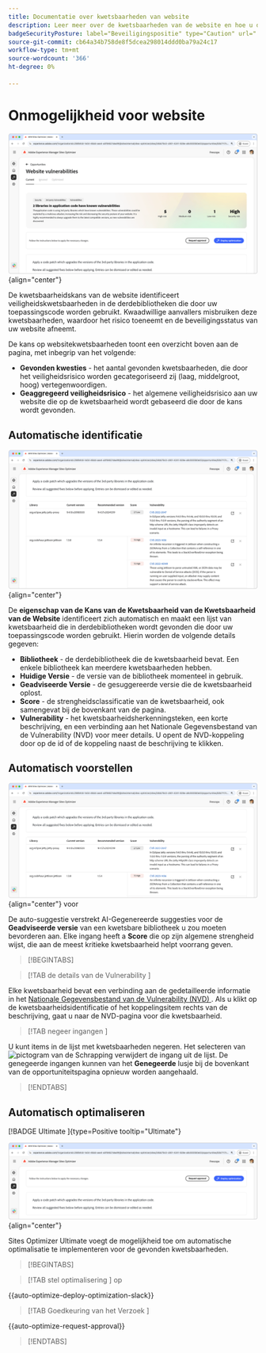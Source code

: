 ```yaml
---
title: Documentatie over kwetsbaarheden van website
description: Leer meer over de kwetsbaarheden van de website en hoe u deze kunt gebruiken om de beveiliging van uw website te verhogen.
badgeSecurityPosture: label="Beveiligingspositie" type="Caution" url="../../opportunity-types/security-posture.md" tooltip="Beveiligingspositie"
source-git-commit: cb64a34b758de8f5dcea298014ddd0ba79a24c17
workflow-type: tm+mt
source-wordcount: '366'
ht-degree: 0%

---
```



# Onmogelijkheid voor website

![ de kwetsbaarheidskans van de Website ](./assets/website-vulnerabilities/hero.png){align="center"}

De kwetsbaarheidskans van de website identificeert veiligheidskwetsbaarheden in de derdebibliotheken die door uw toepassingscode worden gebruikt. Kwaadwillige aanvallers misbruiken deze kwetsbaarheden, waardoor het risico toeneemt en de beveiligingsstatus van uw website afneemt.

De kans op websitekwetsbaarheden toont een overzicht boven aan de pagina, met inbegrip van het volgende:

* **Gevonden kwesties** - het aantal gevonden kwetsbaarheden, die door het veiligheidsrisico worden gecategoriseerd zij (laag, middelgroot, hoog) vertegenwoordigen.
* **Geaggregeerd veiligheidsrisico** - het algemene veiligheidsrisico aan uw website die op de kwetsbaarheid wordt gebaseerd die door de kans wordt gevonden.

## Automatische identificatie

![ auto-identificeer websitekwetsbaarheden ](./assets/website-vulnerabilities/auto-identify.png){align="center"}

De **eigenschap van de Kans van de Kwetsbaarheid van de Kwetsbaarheid van de Website** identificeert zich automatisch en maakt een lijst van kwetsbaarheid die in derdebibliotheken wordt gevonden die door uw toepassingscode worden gebruikt. Hierin worden de volgende details gegeven:

* **Bibliotheek** - de derdebibliotheek die de kwetsbaarheid bevat. Een enkele bibliotheek kan meerdere kwetsbaarheden hebben.
* **Huidige Versie** - de versie van de bibliotheek momenteel in gebruik.
* **Geadviseerde Versie** - de gesuggereerde versie die de kwetsbaarheid oplost.
* **Score** - de strengheidsclassificatie van de kwetsbaarheid, ook samengevat bij de bovenkant van de pagina.
* **Vulnerability** - het kwetsbaarheidsherkenningsteken, een korte beschrijving, en een verbinding aan het Nationale Gegevensbestand van de Vulnerability (NVD) voor meer details. U opent de NVD-koppeling door op de id of de koppeling naast de beschrijving te klikken.

## Automatisch voorstellen

![ automatisch-stelt websitekwetsbaarheden ](./assets/website-vulnerabilities/auto-suggest.png){align="center"} voor

De auto-suggestie verstrekt AI-Gegenereerde suggesties voor de **Geadviseerde versie** van een kwetsbare bibliotheek u zou moeten bevorderen aan. Elke ingang heeft a **Score** die op zijn algemene strengheid wijst, die aan de meest kritieke kwetsbaarheid helpt voorrang geven.

>[!BEGINTABS]

>[!TAB  de details van de Vulnerability ]

Elke kwetsbaarheid bevat een verbinding aan de gedetailleerde informatie in het [ Nationale Gegevensbestand van de Vulnerability (NVD) ](https://nvd.nist.gov/). Als u klikt op de kwetsbaarheidsidentificatie of het koppelingsitem rechts van de beschrijving, gaat u naar de NVD-pagina voor die kwetsbaarheid.

>[!TAB  negeer ingangen ]

U kunt items in de lijst met kwetsbaarheden negeren. Het selecteren van ![ pictogram van de Schrapping ](https://spectrum.adobe.com/static/icons/ui_18/CrossSize500.svg) verwijdert de ingang uit de lijst. De genegeerde ingangen kunnen van het **Genegeerde** lusje bij de bovenkant van de opportuniteitspagina opnieuw worden aangehaald.<!---right now it does not seem to be implemented, but the page description mentions this functionality-->

>[!ENDTABS]


## Automatisch optimaliseren

[!BADGE  Ultimate ]{type=Positive tooltip="Ultimate"}

![ automatisch-optimaliseer website kwetsbaarheid ](./assets/website-vulnerabilities/auto-optimize.png){align="center"}

Sites Optimizer Ultimate voegt de mogelijkheid toe om automatische optimalisatie te implementeren voor de gevonden kwetsbaarheden.

>[!BEGINTABS]

>[!TAB  stel optimalisering ] op

{{auto-optimize-deploy-optimization-slack}}

>[!TAB  Goedkeuring van het Verzoek ]

{{auto-optimize-request-approval}}

>[!ENDTABS]